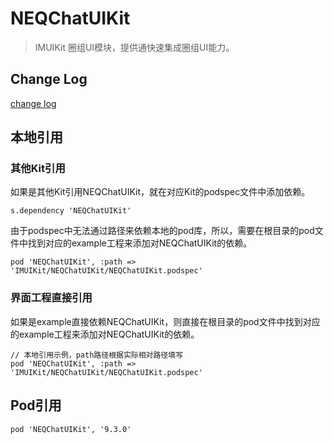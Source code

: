 # NEQChatUIKit

> IMUIKit 圈组UI模块，提供通快速集成圈组UI能力。

## Change Log

[change log](CHANGELOG.md)

## 本地引用

### 其他Kit引用
如果是其他Kit引用NEQChatUIKit，就在对应Kit的podspec文件中添加依赖。

```
s.dependency 'NEQChatUIKit'
```

由于podspec中无法通过路径来依赖本地的pod库，所以，需要在根目录的pod文件中找到对应的example工程来添加对NEQChatUIKit的依赖。

```
pod 'NEQChatUIKit', :path => 'IMUIKit/NEQChatUIKit/NEQChatUIKit.podspec'
```
### 界面工程直接引用
如果是example直接依赖NEQChatUIKit，则直接在根目录的pod文件中找到对应的example工程来添加对NEQChatUIKit的依赖。

```
// 本地引用示例，path路径根据实际相对路径填写
pod 'NEQChatUIKit', :path => 'IMUIKit/NEQChatUIKit/NEQChatUIKit.podspec'
```

## Pod引用
```
pod 'NEQChatUIKit', '9.3.0'
```
